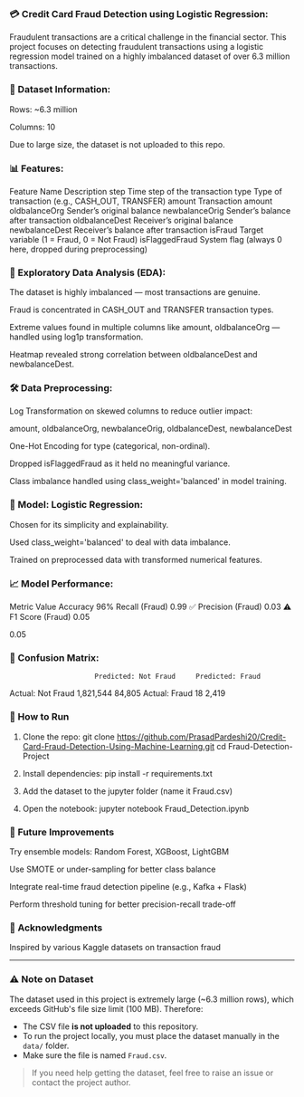 ### 💳 Credit Card Fraud Detection using Logistic Regression:

Fraudulent transactions are a critical challenge in the financial sector. This project focuses on detecting fraudulent transactions using a logistic regression model trained on a highly imbalanced dataset of over 6.3 million transactions.

### 📁 Dataset Information:

Rows: ~6.3 million

Columns: 10

Due to large size, the dataset is not uploaded to this repo.

### 📊 Features: 

Feature Name	Description
step	Time step of the transaction
type	Type of transaction (e.g., CASH_OUT, TRANSFER)
amount	Transaction amount
oldbalanceOrg	Sender’s original balance
newbalanceOrig	Sender’s balance after transaction
oldbalanceDest	Receiver’s original balance
newbalanceDest	Receiver’s balance after transaction
isFraud	Target variable (1 = Fraud, 0 = Not Fraud)
isFlaggedFraud	System flag (always 0 here, dropped during preprocessing)

### 🧪 Exploratory Data Analysis (EDA):

The dataset is highly imbalanced — most transactions are genuine.

Fraud is concentrated in CASH_OUT and TRANSFER transaction types.

Extreme values found in multiple columns like amount, oldbalanceOrg — handled using log1p transformation.

Heatmap revealed strong correlation between oldbalanceDest and newbalanceDest.

### 🛠️ Data Preprocessing: 

Log Transformation on skewed columns to reduce outlier impact:

amount, oldbalanceOrg, newbalanceOrig, oldbalanceDest, newbalanceDest

One-Hot Encoding for type (categorical, non-ordinal).

Dropped isFlaggedFraud as it held no meaningful variance.

Class imbalance handled using class_weight='balanced' in model training.

### 🤖 Model: Logistic Regression:

Chosen for its simplicity and explainability.

Used class_weight='balanced' to deal with data imbalance.

Trained on preprocessed data with transformed numerical features.

### 📈 Model Performance:

Metric	Value
Accuracy	96%
Recall (Fraud)	0.99 ✅
Precision (Fraud)	0.03 ⚠️
F1 Score (Fraud)	0.05

0.05

### 🧮 Confusion Matrix:

                         Predicted: Not Fraud     Predicted: Fraud
Actual: Not Fraud            1,821,544               84,805
Actual: Fraud                      18                2,419

### 🚀 How to Run
1. Clone the repo:
  git clone https://github.com/PrasadPardeshi20/Credit-Card-Fraud-Detection-Using-Machine-Learning.git
cd Fraud-Detection-Project

2. Install dependencies:
   pip install -r requirements.txt

3. Add the dataset to the jupyter folder (name it Fraud.csv)

4. Open the notebook:
   jupyter notebook Fraud_Detection.ipynb

 
### 🔮 Future Improvements
Try ensemble models: Random Forest, XGBoost, LightGBM

Use SMOTE or under-sampling for better class balance

Integrate real-time fraud detection pipeline (e.g., Kafka + Flask)

Perform threshold tuning for better precision-recall trade-off

### 🙏 Acknowledgments
Inspired by various Kaggle datasets on transaction fraud

---

### ⚠️ Note on Dataset

The dataset used in this project is extremely large (~6.3 million rows), which exceeds GitHub's file size limit (100 MB). Therefore:

- The CSV file **is not uploaded** to this repository.
- To run the project locally, you must place the dataset manually in the `data/` folder.
- Make sure the file is named `Fraud.csv`.

> If you need help getting the dataset, feel free to raise an issue or contact the project author.


